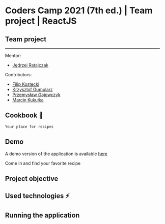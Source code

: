 # Coders Camp 2021 (7th ed.) | Team project | ReactJS

## Team project

---

Mentor:

- [Jędrzej Ratajczak](https://github.com/Nilphym)

Contributors:

- [Filip Kostecki](https://github.com/kostnerek)
- [Krzysztof Gumularz](https://github.com/KrisGum)
- [Przemysław Gajowczyk](https://github.com/Przemyslaw-G)
- [Marcin Kukułka](https://github.com/MarcinKukulka)

## Cookbook 📙

    Your place for recipes

## Demo

A demo version of the application is available [here](https://cookbook-crew.herokuapp.com/)

Come in and find your favorite recipe

## Project objective

## Used technologies ⚡

## Running the application
